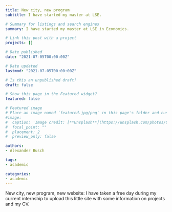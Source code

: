 ```yaml
---
title: New city, new program
subtitle: I have started my master at LSE. 

# Summary for listings and search engines
summary: I have started my master at LSE in Economics. 

# Link this post with a project
projects: []

# Date published
date: "2021-07-05T00:00:00Z"

# Date updated
lastmod: "2021-07-05T00:00:00Z"

# Is this an unpublished draft?
draft: false

# Show this page in the Featured widget?
featured: false

# Featured image
# Place an image named `featured.jpg/png` in this page's folder and customize its options here.
#image:
#  caption: 'Image credit: [**Unsplash**](https://unsplash.com/photos/CpkOjOcXdUY)'
#  focal_point: ""
#  placement: 2
#  preview_only: false

authors:
- Alexander Busch

tags:
- academic

categories:
- academic
---
```


New city, new program, new website: I have taken a free day during my current internship to upload this little site with some information on projects and my CV. 
